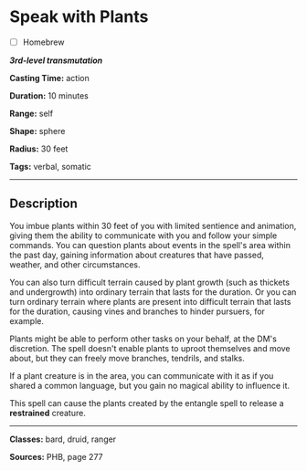 # Speak with Plants

- [ ] Homebrew

***3rd-level transmutation***

**Casting Time:** action

**Duration:** 10 minutes

**Range:** self

**Shape:** sphere

**Radius:** 30 feet

**Tags:** verbal, somatic

---

## Description
You imbue plants within 30 feet of you with limited sentience and animation, giving them the ability to communicate with you and follow your simple commands.
You can question plants about events in the spell's area within the past day, gaining information about creatures that have passed, weather, and other circumstances.

You can also turn difficult terrain caused by plant growth (such as thickets and undergrowth) into ordinary terrain that lasts for the duration.
Or you can turn ordinary terrain where plants are present into difficult terrain that lasts for the duration, causing vines and branches to hinder pursuers, for example.

Plants might be able to perform other tasks on your behalf, at the DM's discretion.
The spell doesn't enable plants to uproot themselves and move about, but they can freely move branches, tendrils, and stalks.

If a plant creature is in the area, you can communicate with it as if you shared a common language, but you gain no magical ability to influence it.

This spell can cause the plants created by the entangle spell to release a **restrained** creature.

---

**Classes:** bard, druid, ranger

**Sources:** PHB, page 277
